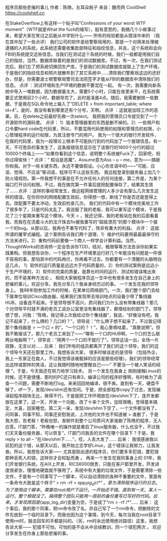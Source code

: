 程序员那些悲催的事儿
作者：陈皓，左耳朵耗子
来自：酷壳网 CoolShell https://coolshell.cn

在StakeOverflow上有这样一个贴子叫“Confessions of your worst WTF moment”（WTF就是What the fuck的缩写），挺有意思的，我摘几个小故事过来，希望大家在笑过之后能从中学到什么—— 所有的经验都是从错误中来的 （我在其中加了一些点评）
我们公司的软件是给警察局用的，那是一个对用来处理被逮捕的人的系统，此系统还需要收集脸部特征和指纹信息，并且，这个系统和会向FBI的系统提交这些信息。当我们在测试这个系统的时候，我们一般都是用我们自己的指纹，当然，数据库联着的是我们的测试数据库。不过，有一次，在我们测试完后，我们忘了把系统切换回生产库，于是我们的测试数据库就联上了生产环境，于是我们的指纹信息和照片就散布到了其它系统中……清除我们警察局这边的还好办，但是，你需要波士顿警察局警司去法院签字才能从FBI的数据库中清除我们的信息。
点评 ：测试环境和生产环境的数据不要混在一起。
有一次，我需要向新系统中导入一堆数据，因为数据量太大，需要5个小时，只能在夜里来干，在系统需要正式使用前2个小时，数据导完了，此时是凌晨4点。随后，我需要删除一些数据，于是我在SQL命令地上输入了“DELETE > from important_table; where id=4”。是的，我没有看到哪里还有个分号，天啊。
点评 ：这就是加班工作的恶果。另，在delete之前最好先做一次select。
我把我的管理员口令提交到了一个开源软件的源码里。
点评： 1）版本管理器里的东西是删不掉的。2）一些用户和口令要hard code在代码里，所以，不要混用代码使用的权限和管理员的权限，小心管理程序的运行权限，为其注册专门的用户。
我为一个很大的银行开发软件，在我的代码里，我为一段理论上根本不可能执行到的代码加了一个报错信息。有一天，不可思异的事发生了，这条报错信息显示在了该银行的1800个分行的超过10000个终端上——“如果你看到这个信息，说明整个系统被Fuck了，回家吧，祝你过得愉快！”
点评：“ 假设是恶魔”，Assume意为Ass – u – me，意为——搞砸你和我。对于一些关键东西，永远不要做假设。小心你言语中的——“可能、应该、觉得、不应该”等词语，程序可不认这些东西。
我远程登录到服务器上加几个防火墙规则。第一件我想干的事是在不允许任何人的任何连接，第二件是，为某个端口打开访问权限。不过，我在做完第一件事后就把配置保存了，结果其生效了……
点评 ：这样的事经常发生，做远程网络管理的人多少会有那么几次发生这样的错误。在你将你的网络配置生效前，你得想一想，断线了你是否还能登得上去。改配置不要太冲动，生效前检查几次。
我们的代码中有一个模块完美地工作了很多年了，只是代码太乱了。我说服了我的老板，我可以重写这个模块，于是我花了三个星期来重写这个模块。今天 > ，我还记得，我的老板站在我的后面看着我，而我在在流着斗大的法汗珠去fix被我重写的“超级漂亮”的那个模块中一个接一个的bug。从那以后，我再也不重写代码了，除非有重大的利益。
点评： 这就所谓的屠宰式编程。这个案例告诉我们两个道理，1）维护代码要用最最最保守的方法来进行。2）重构代码前要像一个商人一样学会计算利益。当然，ThoughtWorks的咨询师一定会告诉你TDD，结对，极限等等方法告诉你如果实践重构。但我想告诉你，一个程序在生产环境里运行好几个年能没有问题是一件很不容易的事，那怕其中的代码再烂，你再看不过去，你都要有一个清醒的头脑明白这几点， 1）软件的运行质量是远远大于代码质量的，2）你的测试案例是远远小于生产环境的，3）软件的完美的质量，是靠长时间的运行、测试和错误堆出来的，而不是某种方法论 。
相信大家做程序员这一生中也有很多发生在自己身上的悲催的事儿，欢迎分享。我先分享几个我亲身经历过的事。
一个发生在我的领导身上。
我98年刚参加工作的时候，在某单位网络部门，一次，我们整个部门去给下属单位培训Cisco路由器，结果我们发现带去培训地点的设备少带了集线器HUB，设备连不起来。于是领导很不高兴，质问我们为什么没有带集线器？那几个对领导平时就不满的老员工说办公室里没有集线器了，都借给别的部门了。领导想了想，问我：“陈皓，我记得上次我给过你个集线器”，我说，“好像没有吧，我记不起来了，什么牌的？几口的？”，领导说：“什么牌子想不起来了，不过我记得那个集线器是 > 一个口 > 的”。“一个口的？！”，我心里嘀咕着，“真敢说啊”。但我不敢接话了。那几个老员工来劲了——“哪有一个口的HUB啊，一个口的怎么联两台电脑啊？”，领导说：“用两个一个口的不就行了”。领导这话一出，全场一片寂静，无言以对……
后来： 我们所有的组员都离开了我们的这个领导，我们的这个领导今天还在那里工作。我想告诉大家， 很多时候该走的是领导 （包括外企，我上一东家正在裁人，不过我觉得该被裁掉的应该是那些经理）。我们的领导经常出这样或那样的笑话，这让我随时随地地警醒自己——“ 不要当一个被人笑话的经理 ”，于是，今天我还在努力地学习技术。
另一个发生在我身上
刚刚接触Linux的时候，还不是很懂，那时的PC还只有奔3，编译公司的程序好慢啊，有时候为了调查一个问题，需要不断地打log，来来回回地编译，很不爽。直到有一天，硬盘不够了，df一下，发现/dev/shm还有空间。于是，把全部程序copy了过去，发现编译起程序超快无比，爽得不行。于是就把工作环境放在/dev/shm下了，连开发都放在这里了。这一天，开发一个功能，改了十来个文件，加班很晚，觉得基本搞定，大喜，回家睡觉。第二天一来，发现/dev/shm下空了，一个文件都没有了，问同事，同事不知，同事还安慰我说，上次他的文件也不知道被 > 谁删了，于是我大怒，告老板！老板也怒，发邮件到整个公司质问大家谁删了陈皓的程序，无人应答。IT部门答，“昨晚唯一的操作就是重启了linux服务器，什么也没干，不过我们天天备份服务器，可以恢复”，IT部门问我丢的文件在哪个目录下？于是，我reply > to all – “在/dev/shm下……”，哎，人丢大发了……
后来： 我很感谢我以前犯的这个错，从那天以后，我开始立志学好Linux，这个错误让我努力，让我发奋。所以，我想告诉大家—— 尤其是刚出道的程序员，你们要多多犯错，要犯错那种丢死人的错，这样你才会知耻而勇 。
再来一个发生在我同事身上的
01年，我们开发银行系统，在AIX上开发，RICS6000很贵，只能在客户那里开发，开发进度很紧张，慢慢地硬盘就不够用了，系统中有大量的垃圾文件，于是需要清除一些文件，于是有一个同事写了一个脚本，可以自动清除的各种不重要的文件，里面有一条命令大致是这个样子“ > rm -rf > ${app_log_dir}/*”，意为清除程序运行的日志。为了使用这个脚本，需要在root用户下运行，一开始还不错。直到有一天，某人一运行，整个根就没了。搞得整个团队只能用一周前的备份重写已写好的代码。后来，才发现原因是${app_log_dir}变量为空，于是成了“rm > -rf /*”……
后来： 这个事后，我的那个同事，把rm命令改了名，并自己写了一个rm命令，把删除的文件先放到一个临时目录下。而我也因为这个事情，到今天，每次当我在root目录下使用rm时，敲击回车的手都是抖的。（另，rm时永远使用绝对路径）这里，我想告诉大家—— 犯错不可怕，可怕的是不会从中总结教训，同一个错犯两次 。
欢迎分享发生在你身上那些悲催的事。